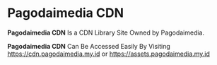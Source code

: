 # Pagodaimedia CDN

**Pagodaimedia CDN** Is a CDN Library Site Owned by Pagodaimedia.

**Pagodaimedia CDN** Can Be Accessed Easily By Visiting <https://cdn.pagodaimedia.my.id> or <https://assets.pagodaimedia.my.id>
